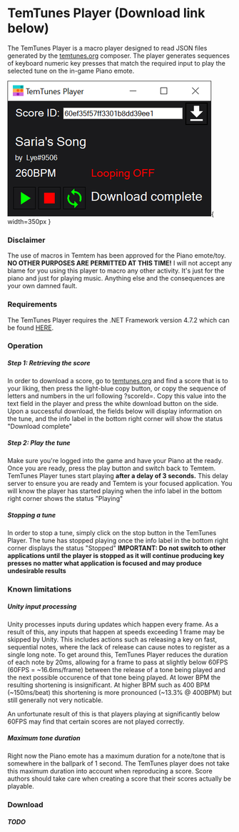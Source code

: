 # TemTunes Player (Download link below)

The TemTunes Player is a macro player designed to read JSON files generated by the [temtunes.org](https://temtunes.org) composer. 
The player generates sequences of keyboard numeric key presses that match the required input to play the selected tune on the in-game Piano
emote. 

![TemTunes Player Screenshot](Screenshots/TemTunesPlayer.png){ width=350px }

### Disclaimer

The use of macros in Temtem has been approved for the Piano emote/toy. **NO OTHER PURPOSES ARE PERMITTED AT THIS TIME!** 
I will not accept any blame for you using this player to macro any other activity. It's just for the piano and just for playing music.
Anything else and the consequences are your own damned fault.

### Requirements

The TemTunes Player requires the .NET Framework version 4.7.2 which can be found [HERE](https://dotnet.microsoft.com/download/dotnet-framework/net472).

### Operation

##### Step 1: Retrieving the score
In order to download a score, go to [temtunes.org](https://temtunes.org) and find a score that is to your liking, then press the light-blue copy button,
or copy the sequence of letters and numbers in the url following ?scoreId=. Copy this value into the text field in the player and press the white 
download button on the side. Upon a successful download, the fields below will display information on the tune, and the info label in the bottom right
corner will show the status "Download complete"

##### Step 2: Play the tune

Make sure you're logged into the game and have your Piano at the ready. Once you are ready, press the play button and switch back to Temtem. 
TemTunes Player tunes start playing **after a delay of 3 seconds.** This delay server to ensure you are ready and Temtem is your focused application.
You will know the player has started playing when the info label in the bottom right corner shows the status "Playing"

##### Stopping a tune

In order to stop a tune, simply click on the stop button in the TemTunes Player. The tune has stopped playing once the info label in the bottom
right corner displays the status "Stopped"
**IMPORTANT: Do not switch to other applications until the player is stopped as it will continue producing key presses no matter what 
application is focused and may produce undesirable results**

### Known limitations

##### Unity input processing

Unity processes inputs during updates which happen every frame. As a result of this, any inputs that happen at speeds exceeding 1 frame
may be skipped by Unity. This includes actions such as releasing a key on fast, sequential notes, where the lack of release can cause
notes to register as a single long note. To get around this, TemTunes Player reduces the duration of each note by 20ms, allowing for a frame
to pass at slightly below 60FPS (60FPS = \~16.6ms/frame) between the release of a tone being played and the next possible occurence of that 
tone being played. At lower BPM the resulting shortening is insignificant. At higher BPM such as 400 BPM (\~150ms/beat) this shortening is more pronounced 
(\~13.3% @ 400BPM) but still generally not very noticable. 

An unfortunate result of this is that players playing at significantly below 60FPS may find that certain scores are not played correctly.

##### Maximum tone duration

Right now the Piano emote has a maximum duration for a note/tone that is somewhere in the ballpark of 1 second. The TemTunes player does
not take this maximum duration into account when reproducing a score. Score authors should take care when creating a score that their
scores actually be playable.

### Download

##### TODO